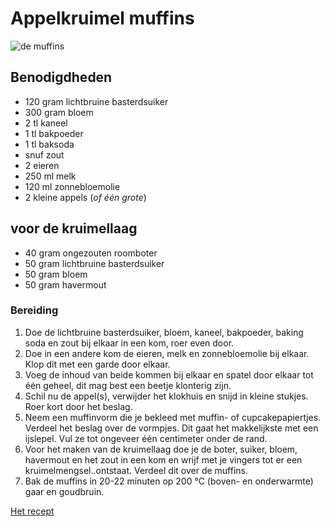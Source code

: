 # Appelkruimel muffins

![de muffins](file:///C:/Users/Eliza/OneDrive%20-%20Mediacollege%20Amsterdam/Bewijzenmap/jaar1/periode1.1/m1skil/opdrachten/les06/skil.les6.markdowns/img/appel-kruimelmuffins-2a.jpg)

## Benodigdheden

* 120 gram lichtbruine basterdsuiker
* 300 gram bloem
* 2 tl kaneel
* 1 tl bakpoeder
* 1 tl baksoda
* snuf zout
* 2 eieren
* 250 ml melk
* 120 ml zonnebloemolie
* 2 kleine appels (_of één grote_)
  
## voor de kruimellaag

* 40 gram ongezouten roomboter
* 50 gram lichtbruine basterdsuiker
* 50 gram bloem
* 50 gram havermout
  
### Bereiding

1. Doe de lichtbruine basterdsuiker, bloem, kaneel, bakpoeder, baking soda en zout bij elkaar in een kom, roer even door.
2. Doe in een andere kom de eieren, melk en zonnebloemolie bij elkaar. Klop dit met een garde door elkaar.
3. Voeg de inhoud van beide kommen bij elkaar en spatel door elkaar tot één geheel, dit mag best een beetje klonterig zijn.
4. Schil nu de appel(s), verwijder het klokhuis en snijd in kleine stukjes. Roer kort door het beslag.
5. Neem een muffinvorm die je bekleed met muffin- of cupcakepapiertjes. Verdeel het beslag over de vormpjes. Dit gaat het makkelijkste met een ijslepel. Vul ze tot ongeveer één centimeter onder de rand.
6. Voor het maken van de kruimellaag doe je de boter, suiker, bloem, havermout en het zout in een kom en wrijf met je vingers tot er een kruimelmengsel..ontstaat. Verdeel dit over de muffins.
7. Bak de muffins in 20-22 minuten op 200 °C (boven- en onderwarmte) gaar en goudbruin.

[Het recept][recept]

[recept]: https://www.laurasbakery.nl/appel-kruimel-muffins/
